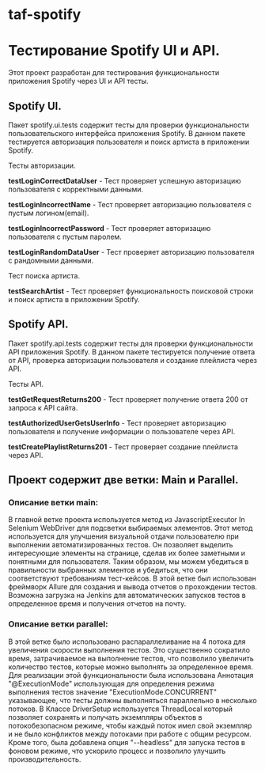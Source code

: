 # taf-spotify

# **Тестирование Spotify UI и API.**

Этот проект разработан для тестирования функциональности приложения Spotify через UI и API тесты.

## **Spotify UI.**

Пакет spotify.ui.tests содержит тесты для проверки функциональности пользовательского интерфейса приложения Spotify. В данном пакете тестируется авторизация пользователя и поиск артиста в приложении Spotify.

Тесты авторизации.

**testLoginCorrectDataUser** - Тест проверяет успешную авторизацию пользователя с корректными данными.

**testLoginIncorrectName** - Тест проверяет авторизацию пользователя с пустым логином(email).

**testLoginIncorrectPassword** - Тест проверяет авторизацию пользователя с пустым паролем.

**testLoginRandomDataUser** - Тест проверяет авторизацию пользователя с рандомными данными.

Тест поиска артиста.

**testSearchArtist** - Тест проверяет функциональность поисковой строки и поиск артиста в приложении Spotify.


## **Spotify API.**


Пакет spotify.api.tests содержит тесты для проверки функциональности API приложения Spotify.
В данном пакете тестируется получение ответа от API, проверка авторизации пользователя и создание плейлиста через API.

Тесты API.

**testGetRequestReturns200** - Тест проверяет получение ответа 200 от запроса к API сайта.

**testAuthorizedUserGetsUserInfo** - Тест проверяет авторизацию пользователя и получение информации о пользователе через API.

**testCreatePlaylistReturns201** - Тест проверяет создание плейлиста через API.



## Проект содержит две ветки: Main и Parallel.

### **Описание ветки main:**

В главной ветке проекта используется метод из JavascriptExecutor In Selenium WebDriver для подсветки выбираемых элементов. Этот метод используется для улучшения визуальной отдачи пользователю при выполнении автоматизированных тестов. Он позволяет выделить интересующие элементы на странице, сделав их более заметными и понятными для пользователя. Таким образом, мы можем убедиться в правильности выбранных элементов и убедиться, что они соответствуют требованиям тест-кейсов.
В этой ветке был использован фреймворк Allure для создания и вывода отчетов о прохождении тестов. Возможна загрузка на Jenkins для автоматических запусков тестов в определенное время и получения отчетов на почту.

### **Описание ветки parallel:**

В этой ветке было использовано распараллеливание на 4 потока для увеличения скорости выполнения тестов. Это существенно сократило время, затрачиваемое на выполнение тестов, что позволило увеличить количество тестов, которые можно выполнять за определенное время. Для реализации этой функциональности была использована Аннотация "@ExecutionMode" использующая для определения режима выполнения тестов значение "ExecutionMode.CONCURRENT" указывающее, что тесты должны выполняться параллельно в несколько потоков. В Классе DriverSetup используется ThreadLocal который позволяет сохранять и получать экземпляры объектов в потокобезопасном режиме, чтобы каждый поток имел свой экземпляр и не было конфликтов между потоками при работе с общим ресурсом. Кроме того, была добавлена опция "--headless" для запуска тестов в фоновом режиме, что ускорило процесс и позволило улучшить производительность.

